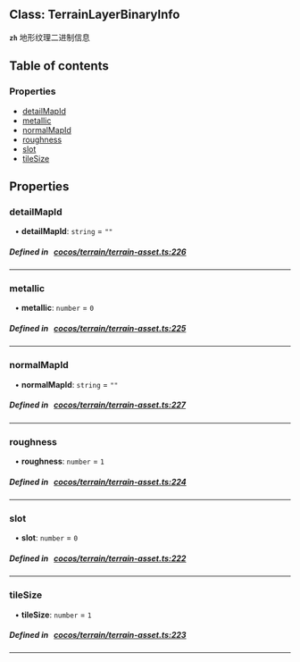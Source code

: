
## Class: TerrainLayerBinaryInfo






**`zh`** 地形纹理二进制信息



<div class="table-of-content">
<h2>Table of contents</h2>


### Properties

- [ detailMapId](#detailMapId)
- [ metallic](#metallic)
- [ normalMapId](#normalMapId)
- [ roughness](#roughness)
- [ slot](#slot)
- [ tileSize](#tileSize)
</div>

## Properties


### detailMapId
<div style="margin-left: 10px;">




•  **detailMapId**:
`string`  = `""`
</div>

##### Defined in &nbsp;   [cocos/terrain/terrain-asset.ts:226](https://github.com/cocos-creator/engine/blob/c7bf6b8a9/cocos/terrain/terrain-asset.ts#L226)&nbsp;


___


### metallic
<div style="margin-left: 10px;">




•  **metallic**:
`number`  = `0`
</div>

##### Defined in &nbsp;   [cocos/terrain/terrain-asset.ts:225](https://github.com/cocos-creator/engine/blob/c7bf6b8a9/cocos/terrain/terrain-asset.ts#L225)&nbsp;


___


### normalMapId
<div style="margin-left: 10px;">




•  **normalMapId**:
`string`  = `""`
</div>

##### Defined in &nbsp;   [cocos/terrain/terrain-asset.ts:227](https://github.com/cocos-creator/engine/blob/c7bf6b8a9/cocos/terrain/terrain-asset.ts#L227)&nbsp;


___


### roughness
<div style="margin-left: 10px;">




•  **roughness**:
`number`  = `1`
</div>

##### Defined in &nbsp;   [cocos/terrain/terrain-asset.ts:224](https://github.com/cocos-creator/engine/blob/c7bf6b8a9/cocos/terrain/terrain-asset.ts#L224)&nbsp;


___


### slot
<div style="margin-left: 10px;">




•  **slot**:
`number`  = `0`
</div>

##### Defined in &nbsp;   [cocos/terrain/terrain-asset.ts:222](https://github.com/cocos-creator/engine/blob/c7bf6b8a9/cocos/terrain/terrain-asset.ts#L222)&nbsp;


___


### tileSize
<div style="margin-left: 10px;">




•  **tileSize**:
`number`  = `1`
</div>

##### Defined in &nbsp;   [cocos/terrain/terrain-asset.ts:223](https://github.com/cocos-creator/engine/blob/c7bf6b8a9/cocos/terrain/terrain-asset.ts#L223)&nbsp;


___

<!---->



